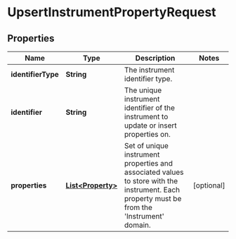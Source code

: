 

# UpsertInstrumentPropertyRequest

## Properties

Name | Type | Description | Notes
------------ | ------------- | ------------- | -------------
**identifierType** | **String** | The instrument identifier type. | 
**identifier** | **String** | The unique instrument identifier of the instrument to update or insert properties on. | 
**properties** | [**List&lt;Property&gt;**](Property.md) | Set of unique instrument properties and associated values to store with the instrument. Each property must be from the &#39;Instrument&#39; domain. |  [optional]



